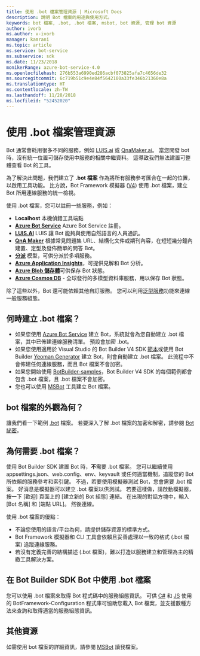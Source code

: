 ```yaml
---
title: 使用 .bot 檔案管理資源 | Microsoft Docs
description: 說明 Bot 檔案的用途與使用方式。
keywords: bot 檔案, .bot, .bot 檔案, msbot, bot 資源, 管理 bot 資源
author: ivorb
ms.author: v-ivorb
manager: kamrani
ms.topic: article
ms.service: bot-service
ms.subservice: sdk
ms.date: 11/23/2018
monikerRange: azure-bot-service-4.0
ms.openlocfilehash: 276b553a6990ed286acbf073825afa7c4656de32
ms.sourcegitcommit: 6c719b51c9e4e84f5642100a33fe346b21360e8a
ms.translationtype: HT
ms.contentlocale: zh-TW
ms.lasthandoff: 11/28/2018
ms.locfileid: "52452020"
---
```

# <a name="manage-resources-with-a-bot-file"></a>使用 .bot 檔案管理資源

Bot 通常會耗用很多不同的服務，例如 [LUIS.ai](https://luis.ai) 或 [QnaMaker.ai](https://qnamaker.ai)。 當您開發 bot 時，沒有統一位置可儲存使用中服務的相關中繼資料。  這導致我們無法建置可整體查看 Bot 的工具。

為了解決此問題，我們建立了 **.bot 檔案** 作為將所有服務參考匯合在一起的位置，以啟用工具功能。  比方說，Bot Framework 模擬器 ([V4](https://aka.ms/Emulator-wiki-getting-started)) 使用 .bot 檔案，建立 Bot 所用連線服務的統一檢視。  

使用 .bot 檔案，您可以註冊一些服務，例如：

* **Localhost** 本機偵錯工具端點
* [**Azure Bot Service**](https://azure.microsoft.com/en-us/services/bot-service/) Azure Bot Service 註冊。
* [**LUIS.AI**](https://www.luis.ai/) LUIS 讓 Bot 能夠與使用自然語言的人員通訊。 
* [**QnA Maker**](https://qnamaker.ai/) 根據常見問題集 URL、結構化文件或期刊內容，在短短幾分鐘內建置、定型及發佈簡單的問答 Bot。
* [**分派**](https://github.com/Microsoft/botbuilder-tools/tree/master/Dispatch) 模型，可供分派於多項服務。
* [**Azure Application Insights**](https://azure.microsoft.com/en-us/services/application-insights/)，可提供見解和 Bot 分析。
* [**Azure Blob 儲存體**](https://azure.microsoft.com/en-us/services/storage/blobs/)可供保存 Bot 狀態。 
* [**Azure Cosmos DB**](https://azure.microsoft.com/en-us/services/cosmos-db/) - 全球發行的多模型資料庫服務，用以保存 Bot 狀態。

除了這些以外，Bot 還可能依賴其他自訂服務。 您可以利用[泛型服務](https://github.com/Microsoft/botbuilder-tools/blob/master/packages/MSBot/docs/add-services.md)功能來連線一般服務組態。

## <a name="when-is-a-bot-file-created"></a>何時建立 .bot 檔案？ 
- 如果您使用 [Azure Bot Service](https://ms.portal.azure.com/#blade/Microsoft_Azure_Marketplace/GalleryResultsListBlade/selectedSubMenuItemId/%7B%22menuItemId%22%3A%22gallery%2FCognitiveServices_MP%2FBotService%22%2C%22resourceGroupId%22%3A%22%22%2C%22resourceGroupLocation%22%3A%22%22%2C%22dontDiscardJourney%22%3Afalse%2C%22launchingContext%22%3A%7B%22source%22%3A%5B%22GalleryFeaturedMenuItemPart%22%5D%2C%22menuItemId%22%3A%22CognitiveServices_MP%22%2C%22subMenuItemId%22%3A%22BotService%22%7D%7D) 建立 Bot，系統就會為您自動建立 .bot 檔案，其中已佈建連線服務清單。 預設會加密 .bot。
- 如果您使用適用於 Visual Studio 的 Bot Builder V4 SDK [範本](https://marketplace.visualstudio.com/items?itemName=BotBuilder.botbuilderv4)或使用 Bot Builder [Yeoman Generator](https://www.npmjs.com/package/generator-botbuilder) 建立 Bot，則會自動建立 .bot 檔案。 此流程中不會佈建任何連線服務，而且 Bot 檔案不會加密。
- 如果您開始使用 [BotBuilder-samples](https://github.com/Microsoft/botbuilder-samples)，Bot Builder V4 SDK 的每個範例都會包含 .bot 檔案，且 .bot 檔案不會加密。 
- 您也可以使用 [MSBot](https://github.com/Microsoft/botbuilder-tools/blob/master/packages/MSBot/README.md) 工具建立 Bot 檔案。

## <a name="what-does-a-bot-file-look-like"></a>bot 檔案的外觀為何？ 
讓我們看一下範例 [.bot](https://github.com/Microsoft/botbuilder-tools/blob/master/packages/MSBot/docs/sample-bot-file.json) 檔案。
若要深入了解 .bot 檔案的加密和解密，請參閱 [Bot 祕密](https://github.com/Microsoft/botbuilder-tools/blob/master/packages/MSBot/docs/bot-file-encryption.md)。

## <a name="why-do-i-need-a-bot-file"></a>為何需要 .bot 檔案？
使用 Bot Builder SDK 建置 Bot 時，**不**需要 .bot 檔案。 您可以繼續使用 appsettings.json、web.config、env、keyvault 或任何適當機制，追蹤您的 Bot 所依賴的服務參考和索引鍵。 不過，若要使用模擬器測試 Bot，您會需要 .bot 檔案。 好消息是模擬器可以建立 .bot 檔案以供測試。 若要這樣做，請啟動模擬器，按一下 [歡迎] 頁面上的 [建立新的 Bot 組態] 連結。 在出現的對話方塊中，輸入 [Bot 名稱] 和 [端點 URL]。 然後連線。

使用 .bot 檔案的優點：
- 不論您使用的語言/平台為何，請提供儲存資源的標準方式。   
- Bot Framework 模擬器和 CLI 工具會依賴且妥善處理以一致的格式 (.bot 檔案) 追蹤連線服務。 
- 若沒有定義完善的結構描述 (.bot 檔案)，難以打造以服務建立和管理為主的精緻工具解決方案。  

## <a name="using-bot-file-in-your-bot-builder-sdk-bot"></a>在 Bot Builder SDK Bot 中使用 .bot 檔案
您可以使用 .bot 檔案來取得 Bot 程式碼中的服務組態資訊。 可供 [C#](https://www.nuget.org/packages/Microsoft.Bot.Configuration) 和 [JS](https://www.npmjs.com/package/botframework-config) 使用的 BotFramework-Configuration 程式庫可協助您載入 Bot 檔案，並支援數種方法來查詢和取得適當的服務組態資訊。

## <a name="additional-resources"></a>其他資源
如需使用 bot 檔案的詳細資訊，請參閱 [MSBot](https://github.com/Microsoft/botbuilder-tools/blob/master/packages/MSBot/README.md) 讀我檔案。
